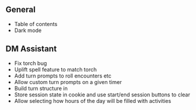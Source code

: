 ## General

- Table of contents
- Dark mode

## DM Assistant
- Fix torch bug
- Uplift spell feature to match torch
- Add turn prompts to roll encounters etc
- Allow custom turn prompts on a given timer
- Build turn structure in
- Store session state in cookie and use start/end session buttons to clear
- Allow selecting how hours of the day will be filled with activities
